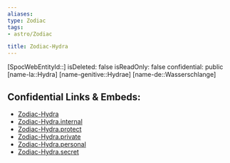 ```yaml
---
aliases: 
type: Zodiac
tags:
- astro/Zodiac

title: Zodiac-Hydra
---
```

[SpocWebEntityId::]
isDeleted: false
isReadOnly: false
confidential: public
[name-la::Hydra]
[name-genitive::Hydrae]
[name-de::Wasserschlange]


## Confidential Links & Embeds: 
- [Zodiac-Hydra](../../../_public/astro/Zodiac/Zodiac-Hydra.md) 
- [Zodiac-Hydra.internal](../../../_internal/astro/Zodiac/Zodiac-Hydra.internal.md) 
- [Zodiac-Hydra.protect](../../../_protect/astro/Zodiac/Zodiac-Hydra.protect.md) 
- [Zodiac-Hydra.private](../../../_private/astro/Zodiac/Zodiac-Hydra.private.md) 
- [Zodiac-Hydra.personal](../../../_personal/astro/Zodiac/Zodiac-Hydra.personal.md) 
- [Zodiac-Hydra.secret](../../../_secret/astro/Zodiac/Zodiac-Hydra.secret.md) 
